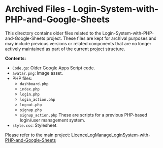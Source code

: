 # Archived Files - Login-System-with-PHP-and-Google-Sheets

This directory contains older files related to the Login-System-with-PHP-and-Google-Sheets project. These files are kept for archival purposes and may include previous versions or related components that are no longer actively maintained as part of the current project structure.

**Contents:**
- `Code.gs`: Older Google Apps Script code.
- `avatar.png`: Image asset.
- PHP files:
    - `dashboard.php`
    - `index.php`
    - `login.php`
    - `login_action.php`
    - `logout.php`
    - `signup.php`
    - `signup_action.php`
  These are scripts for a previous PHP-based login/user management system.
- `style.css`: Stylesheet.

Please refer to the main project: [LicenceLogManageLoginSystem-with-PHP-and-Google-Sheets](https://github.com/RedZONERROR/LicenceLogManageLoginSystem-with-PHP-and-Google-Sheets.git)